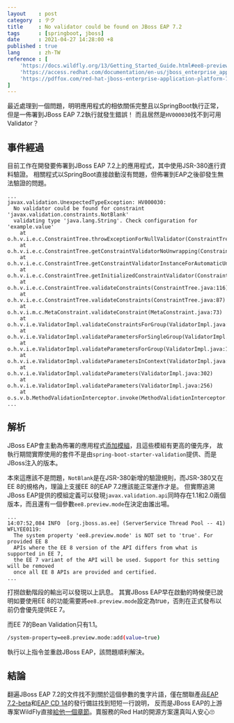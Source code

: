 ```yaml
---
layout    : post
category  : テク
title     : No validator could be found on JBoss EAP 7.2
tags      : [springboot, jboss]
date      : 2021-04-27 14:28:00 +8
published : true
lang      : zh-TW
reference : [
    'https://docs.wildfly.org/13/Getting_Started_Guide.html#ee8-preview',
    'https://access.redhat.com/documentation/en-us/jboss_enterprise_application_platform_continuous_delivery/14/html-single/jboss_eap_continuous_delivery_14_release_notes/index#java_ee_8',
    'https://pdffox.com/red-hat-jboss-enterprise-application-platform-72beta-72-beta-release-notes-pdf-free.html'
]
---
```


最近處理到一個問題，明明應用程式的相依關係完整且以SpringBoot執行正常，但是一佈署到JBoss EAP 7.2執行就發生錯誤！
而且居然是`HV000030`找不到可用Validator？

<!--more-->

## 事件經過

目前工作在開發要佈署到JBoss EAP 7.2上的應用程式，其中使用JSR-380進行資料驗證。
相關程式以SpringBoot直接啟動沒有問題，但佈署到EAP之後卻發生無法驗證的問題。

```text
...
javax.validation.UnexpectedTypeException: HV000030:
  No validator could be found for constraint 'javax.validation.constraints.NotBlank'
  validating type 'java.lang.String'. Check configuration for 'example.value'
    at o.h.v.i.e.c.ConstraintTree.throwExceptionForNullValidator(ConstraintTree.java:229)
    at o.h.v.i.e.c.ConstraintTree.getConstraintValidatorNoUnwrapping(ConstraintTree.java:310)
    at o.h.v.i.e.c.ConstraintTree.getConstraintValidatorInstanceForAutomaticUnwrapping(ConstraintTree.java:244)
    at o.h.v.i.e.c.ConstraintTree.getInitializedConstraintValidator(ConstraintTree.java:163)
    at o.h.v.i.e.c.ConstraintTree.validateConstraints(ConstraintTree.java:116)
    at o.h.v.i.e.c.ConstraintTree.validateConstraints(ConstraintTree.java:87)
    at o.h.v.i.m.c.MetaConstraint.validateConstraint(MetaConstraint.java:73)
    at o.h.v.i.e.ValidatorImpl.validateConstraintsForGroup(ValidatorImpl.java:1469)
    at o.h.v.i.e.ValidatorImpl.validateParametersForSingleGroup(ValidatorImpl.java:1260)
    at o.h.v.i.e.ValidatorImpl.validateParametersForGroup(ValidatorImpl.java:1189)
    at o.h.v.i.e.ValidatorImpl.validateParametersInContext(ValidatorImpl.java:1109)
    at o.h.v.i.e.ValidatorImpl.validateParameters(ValidatorImpl.java:302)
    at o.h.v.i.e.ValidatorImpl.validateParameters(ValidatorImpl.java:256)
    at o.s.v.b.MethodValidationInterceptor.invoke(MethodValidationInterceptor.java:105)
...
```

## 解析

JBoss EAP會主動為佈署的應用程式[添加模組][Implicit Module Dependencies]，且這些模組有更高的優先序，
故執行期間實際使用的套件不是由`spring-boot-starter-validation`提供、而是JBoss注入的版本。

本來這應該不是問題，`NotBlank`是在JSR-380新增的驗證規則，而JSR-380又在EE 8的規格內，理論上支援EE 8的EAP 7.2應該能正常運作才是。
但實際追溯JBoss EAP提供的模組定義可以發現`javax.validation.api`同時存在1.1和2.0兩個版本，而且還有一個參數`ee8.preview.mode`在決定由誰出場。

```text
...
14:07:52,084 INFO  [org.jboss.as.ee] (ServerService Thread Pool -- 41) WFLYEE0119:
  The system property 'ee8.preview.mode' is NOT set to 'true'. For provided EE 8
  APIs where the EE 8 version of the API differs from what is supported in EE 7,
  the EE 7 variant of the API will be used. Support for this setting will be removed
  once all EE 8 APIs are provided and certified.
...
```

打撈啟動階段的輸出可以發現以上訊息。
其實JBoss EAP早在啟動的時候便已說明如要使用EE 8的功能需要將`ee8.preview.mode`設定為true，否則在正式發布以前仍會優先提供EE 7。

而EE 7的Bean Validation只有1.1。

```sh
/system-property=ee8.preview.mode:add(value=true)
```

執行以上指令並重啟JBoss EAP，該問題順利解決。

## 結論

翻遍JBoss EAP 7.2的文件找不到關於這個參數的隻字片語，僅在關聯產品[EAP 7.2-beta]和[EAP CD 14]的發行備註找到短短一行說明，
反而是JBoss EAP的上游專案WildFly直接[給他一個章節][WildFly13 Getting Started]。賣服務的Red Hat的開源方案還真叫人安心🙄

[WildFly13 Getting Started]: https://docs.wildfly.org/13/Getting_Started_Guide.html#ee8-preview
[Implicit Module Dependencies]: https://access.redhat.com/documentation/en-us/red_hat_jboss_enterprise_application_platform/7.2/html/development_guide/class_loading_and_modules#implicit_module_dependencies
[EAP CD 14]: https://access.redhat.com/documentation/en-us/jboss_enterprise_application_platform_continuous_delivery/14/html-single/jboss_eap_continuous_delivery_14_release_notes/index#java_ee_8
[EAP 7.2-beta]: https://pdffox.com/red-hat-jboss-enterprise-application-platform-72beta-72-beta-release-notes-pdf-free.html
